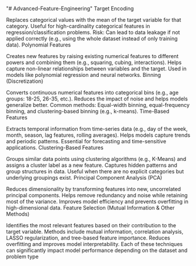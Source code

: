 "# Advanced-Feature-Engineering" 
Target Encoding

Replaces categorical values with the mean of the target variable for that category.
Useful for high-cardinality categorical features in regression/classification problems.
Risk: Can lead to data leakage if not applied correctly (e.g., using the whole dataset instead of only training data).
Polynomial Features

Creates new features by raising existing numerical features to different powers and combining them (e.g., squaring, cubing, interactions).
Helps capture non-linear relationships between variables and the target.
Used in models like polynomial regression and neural networks.
Binning (Discretization)

Converts continuous numerical features into categorical bins (e.g., age groups: 18-25, 26-35, etc.).
Reduces the impact of noise and helps models generalize better.
Common methods: Equal-width binning, equal-frequency binning, and clustering-based binning (e.g., k-means).
Time-Based Features

Extracts temporal information from time-series data (e.g., day of the week, month, season, lag features, rolling averages).
Helps models capture trends and periodic patterns.
Essential for forecasting and time-sensitive applications.
Clustering-Based Features

Groups similar data points using clustering algorithms (e.g., K-Means) and assigns a cluster label as a new feature.
Captures hidden patterns and group structures in data.
Useful when there are no explicit categories but underlying groupings exist.
Principal Component Analysis (PCA)

Reduces dimensionality by transforming features into new, uncorrelated principal components.
Helps remove redundancy and noise while retaining most of the variance.
Improves model efficiency and prevents overfitting in high-dimensional data.
Feature Selection (Mutual Information & Other Methods)

Identifies the most relevant features based on their contribution to the target variable.
Methods include mutual information, correlation analysis, LASSO regularization, and tree-based feature importance.
Reduces overfitting and improves model interpretability.
Each of these techniques can significantly impact model performance depending on the dataset and problem type
